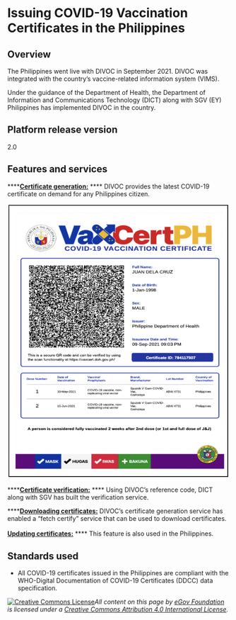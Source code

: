 # Issuing COVID-19 Vaccination Certificates in the Philippines

## Overview&#x20;

The Philippines went live with DIVOC in September 2021. DIVOC was integrated with the country’s vaccine-related information system (VIMS).

Under the guidance of the Department of Health, the Department of Information and Communications Technology (DICT) along with SGV (EY) Philippines has implemented DIVOC in the country.

## Platform release version&#x20;

2.0

## **Features and services**

****[**Certificate generation:**](../platform/divocs-verifiable-certificate-features/creating-a-divoc-certificate/) **** DIVOC provides the latest COVID-19 certificate on demand for any Philippines citizen.&#x20;

![Sample COVID-19 vaccination certificate](<../.gitbook/assets/Screenshot 2022-05-10 at 2.11.28 PM.png>)

****[**Certificate verification:**](../platform/divocs-verifiable-certificate-features/verifying-a-divoc-certificate.md) **** Using DIVOC’s reference code, DICT along with SGV has built the verification service.

****[**Downloading certificates:**](../divoc-demo/citizen-portal.md#2.-for-downloading-a-certificate) DIVOC’s certificate generation service has enabled a “fetch certify” service that can be used to download certificates.\
\
[**Updating certificates:**](../platform/divocs-verifiable-certificate-features/updating-a-divoc-certificate.md) **** This feature is also used in the Philippines.

## Standards used&#x20;

* All COVID-19 certificates issued in the Philippines are compliant with the WHO-Digital Documentation of COVID-19 Certificates (DDCC) data specification.



[![Creative Commons License](https://i.creativecommons.org/l/by/4.0/80x15.png)](http://creativecommons.org/licenses/by/4.0/)_All content on this page by_ [_eGov Foundation_](https://egov.org.in/) _is licensed under a_ [_Creative Commons Attribution 4.0 International License_](http://creativecommons.org/licenses/by/4.0/)_._
